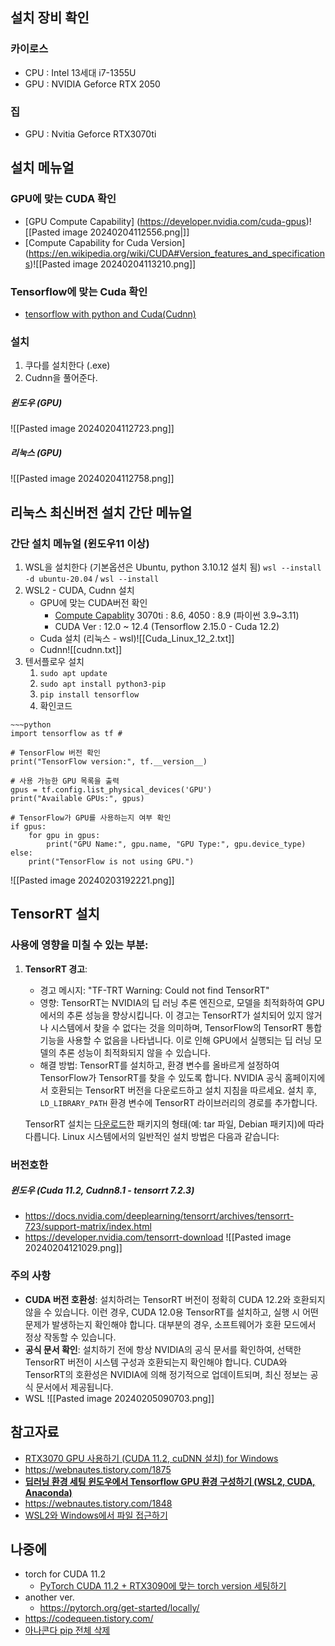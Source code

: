 ## 설치 장비 확인
### 카이로스
- CPU : Intel 13세대 i7-1355U
- GPU : NVIDIA Geforce RTX 2050
### 집
- GPU : Nvitia Geforce RTX3070ti
## 설치 메뉴얼
### GPU에 맞는 CUDA 확인
- [GPU Compute Capability]
  (https://developer.nvidia.com/cuda-gpus)![[Pasted image 20240204112556.png|]]
- [Compute Capability for Cuda Version]
  (https://en.wikipedia.org/wiki/CUDA#Version_features_and_specifications)![[Pasted image 20240204113210.png]]
### Tensorflow에 맞는 Cuda 확인
- [tensorflow with python and Cuda(Cudnn)](https://www.tensorflow.org/install/source?hl=ko)
### 설치
1. 쿠다를 설치한다 (.exe)
2. Cudnn을 풀어준다.
##### 윈도우 (GPU)
![[Pasted image 20240204112723.png]]
##### 리눅스 (GPU)
![[Pasted image 20240204112758.png]]

## 리눅스 최신버전 설치 간단 메뉴얼
### 간단 설치 메뉴얼 (윈도우11 이상)
1. WSL을 설치한다 (기본옵션은 Ubuntu, python 3.10.12 설치 됨)
   `wsl --install -d ubuntu-20.04` / `wsl --install`
2. WSL2 - CUDA, Cudnn 설치
	- GPU에 맞는 CUDA버전 확인 
		- [Compute Capablity](https://developer.nvidia.com/cuda-gpus) 3070ti : 8.6, 4050 : 8.9 (파이썬 3.9~3.11)
		- CUDA Ver : 12.0 ~ 12.4 (Tensorflow 2.15.0 - Cuda 12.2)
	- Cuda 설치 (리눅스 - wsl)![[Cuda_Linux_12_2.txt]]
	- Cudnn![[cudnn.txt]]
3. 텐서플로우 설치
	1. `sudo apt update`
	2. `sudo apt install python3-pip`
	3. `pip install tensorflow`
	4. 확인코드
```ad-todo
~~~python
import tensorflow as tf # 

# TensorFlow 버전 확인
print("TensorFlow version:", tf.__version__)

# 사용 가능한 GPU 목록을 출력
gpus = tf.config.list_physical_devices('GPU')
print("Available GPUs:", gpus)

# TensorFlow가 GPU를 사용하는지 여부 확인
if gpus:
    for gpu in gpus:
        print("GPU Name:", gpu.name, "GPU Type:", gpu.device_type)
else:
    print("TensorFlow is not using GPU.")
```
![[Pasted image 20240203192221.png]]
## TensorRT 설치
### 사용에 영향을 미칠 수 있는 부분:

1. **TensorRT 경고**:
    - 경고 메시지: "TF-TRT Warning: Could not find TensorRT"
    - 영향: TensorRT는 NVIDIA의 딥 러닝 추론 엔진으로, 모델을 최적화하여 GPU에서의 추론 성능을 향상시킵니다. 이 경고는 TensorRT가 설치되어 있지 않거나 시스템에서 찾을 수 없다는 것을 의미하며, TensorFlow의 TensorRT 통합 기능을 사용할 수 없음을 나타냅니다. 이로 인해 GPU에서 실행되는 딥 러닝 모델의 추론 성능이 최적화되지 않을 수 있습니다.
    - 해결 방법: TensorRT를 설치하고, 환경 변수를 올바르게 설정하여 TensorFlow가 TensorRT를 찾을 수 있도록 합니다. NVIDIA 공식 홈페이지에서 호환되는 TensorRT 버전을 다운로드하고 설치 지침을 따르세요. 설치 후, `LD_LIBRARY_PATH` 환경 변수에 TensorRT 라이브러리의 경로를 추가합니다.

   TensorRT 설치는 [다운로드](https://developer.nvidia.com/tensorrt-download)한 패키지의 형태(예: tar 파일, Debian 패키지)에 따라 다릅니다. Linux 시스템에서의 일반적인 설치 방법은 다음과 같습니다:

### 버전호한 
##### 윈도우 (Cuda 11.2, Cudnn8.1 - tensorrt 7.2.3)
- https://docs.nvidia.com/deeplearning/tensorrt/archives/tensorrt-723/support-matrix/index.html
- https://developer.nvidia.com/tensorrt-download
  ![[Pasted image 20240204121029.png]]
### 주의 사항
- **CUDA 버전 호환성**: 설치하려는 TensorRT 버전이 정확히 CUDA 12.2와 호환되지 않을 수 있습니다. 이런 경우, CUDA 12.0용 TensorRT를 설치하고, 실행 시 어떤 문제가 발생하는지 확인해야 합니다. 대부분의 경우, 소프트웨어가 호환 모드에서 정상 작동할 수 있습니다.
- **공식 문서 확인**: 설치하기 전에 항상 NVIDIA의 공식 문서를 확인하여, 선택한 TensorRT 버전이 시스템 구성과 호환되는지 확인해야 합니다. CUDA와 TensorRT의 호환성은 NVIDIA에 의해 정기적으로 업데이트되며, 최신 정보는 공식 문서에서 제공됩니다.
- WSL
  ![[Pasted image 20240205090703.png]]

## 참고자료
- [RTX3070 GPU 사용하기 (CUDA 11.2, cuDNN 설치) for Windows](https://foreverhappiness.tistory.com/123)
- https://webnautes.tistory.com/1875 
- **[딥러닝 환경 세팅 윈도우에서 Tensorflow GPU 환경 구성하기 (WSL2, CUDA, Anaconda)](https://21june.tistory.com/2)**
- https://webnautes.tistory.com/1848	
- [WSL2와 Windows에서 파일 접근하기](https://coding-nyan.tistory.com/155)


## 나중에 
- torch for CUDA 11.2
	- [PyTorch CUDA 11.2 + RTX3090에 맞는 torch version 세팅하기](https://daeun-computer-uneasy.tistory.com/60#)
- another ver.
	- https://pytorch.org/get-started/locally/
- https://codequeen.tistory.com/
-  [아나콘다 pip 전체 삭제](https://seong6496.tistory.com/91)
